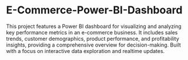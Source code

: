 # E-Commerce-Power-BI-Dashboard
This project features a Power BI dashboard for visualizing and analyzing key performance metrics in an e-commerce business. It includes sales trends, customer demographics, product performance, and profitability insights, providing a comprehensive overview for decision-making. Built with a focus on interactive data exploration and realtime updates.
